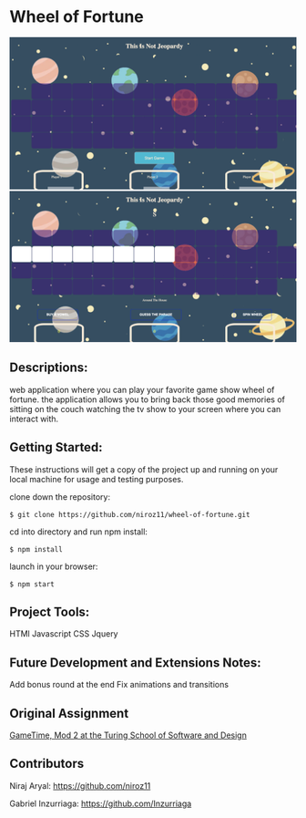 # Wheel of Fortune 

![](photoone.png)
![](phototwo.png)

## Descriptions:

web application where you can play your favorite game show wheel of fortune. the application allows you to bring back those good memories of sitting on the couch watching the tv show to your screen where you can interact with.

## Getting Started:

These instructions will get a copy of the project up and running on your local machine for usage and testing purposes. 

clone down the repository:
```
$ git clone https://github.com/niroz11/wheel-of-fortune.git
```

cd into directory and run npm install:
```
$ npm install
```

launch in your browser:
```
$ npm start
```

## Project Tools:
HTMl
Javascript
CSS
Jquery

## Future Development and Extensions Notes:
Add bonus round at the end
Fix animations and transitions

## Original Assignment
[GameTime, Mod 2 at the Turing School of Software and Design](http://frontend.turing.io/projects/wheel-of-fortune.html)

## Contributors
Niraj Aryal:  https://github.com/niroz11

Gabriel Inzurriaga: https://github.com/Inzurriaga